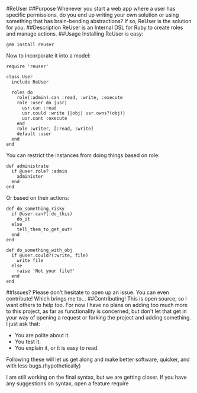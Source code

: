 #ReUser
##Purpose
  Whenever you start a web app where a user has specific permissions, do you
  end up writing your own solution or using something that has brain-bending
  abstractions? If so, ReUser is the solution for you.
##Description
  ReUser is an Internal DSL for Ruby to create roles and manage actions.
##Usage
  Installing ReUser is easy:
  
    gem install reuser

  Now to incorporate it into a model:
  
    require 'reuser'

    class User
      include ReUser

      roles do
        role(:admin).can :read, :write, :execute
        role :user do |usr|
          usr.can :read
          usr.could :write {|obj| usr.owns?(obj)}
          usr.cant :execute
        end
        role :writer, [:read, :write]
        default :user
      end
    end

  You can restrict the instances from doing things based on role:
  
    def administrate
      if @user.role? :admin
        administer
      end
    end

  Or based on their actions:
  
    def do_something_risky
      if @user.can?(:do_this)
        do_it
      else
        tell_them_to_get_out!
      end
    end

    def do_something_with_obj
      if @user.could?(:write, file)
        write file
      else
        raise 'Not your file!'
      end
    end
    
##Issues?
  Please don't hesitate to open up an issue. You can even contribute! Which
  brings me to...
##Contributing!
  This is open source, so I want others to help too. For now I have no plans
  on adding too much more to this project, as far as functionality is
  concerned, but don't let that get in your way of opening a request or forking
  the project and adding something. I just ask that:

  - You are polite about it.
  - You test it.
  - You explain it, or it is easy to read.

  Following these will let us get along and make better software, quicker, and
  with less bugs.(hypothetically)

  I am still working on the final syntax, but we are getting closer. If you
  have any suggestions on syntax, open a feature require
